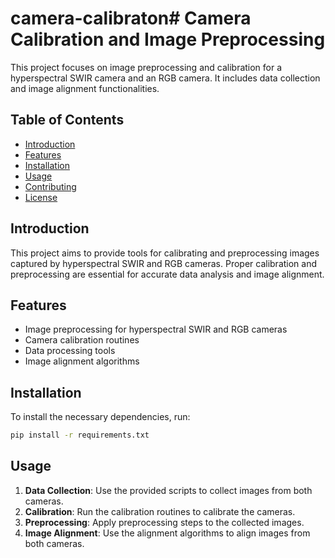 # camera-calibraton# Camera Calibration and Image Preprocessing

This project focuses on image preprocessing and calibration for a hyperspectral SWIR camera and an RGB camera. It includes data collection and image alignment functionalities.

## Table of Contents
- [Introduction](#introduction)
- [Features](#features)
- [Installation](#installation)
- [Usage](#usage)
- [Contributing](#contributing)
- [License](#license)

## Introduction
This project aims to provide tools for calibrating and preprocessing images captured by hyperspectral SWIR and RGB cameras. Proper calibration and preprocessing are essential for accurate data analysis and image alignment.

## Features
- Image preprocessing for hyperspectral SWIR and RGB cameras
- Camera calibration routines
- Data processing tools
- Image alignment algorithms

## Installation
To install the necessary dependencies, run:
```bash
pip install -r requirements.txt
```

## Usage
1. **Data Collection**: Use the provided scripts to collect images from both cameras.
2. **Calibration**: Run the calibration routines to calibrate the cameras.
3. **Preprocessing**: Apply preprocessing steps to the collected images.
4. **Image Alignment**: Use the alignment algorithms to align images from both cameras.


